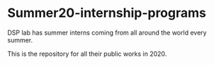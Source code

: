 # Summer20-internship-programs
DSP lab has summer interns coming from all around the world every summer. 

This is the repository for all their public works in 2020.
